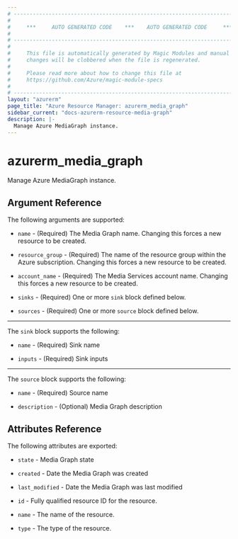 ```yaml
---
# ----------------------------------------------------------------------------
#
#     ***     AUTO GENERATED CODE    ***    AUTO GENERATED CODE     ***
#
# ----------------------------------------------------------------------------
#
#     This file is automatically generated by Magic Modules and manual
#     changes will be clobbered when the file is regenerated.
#
#     Please read more about how to change this file at
#     https://github.com/Azure/magic-module-specs
#
# ----------------------------------------------------------------------------
layout: "azurerm"
page_title: "Azure Resource Manager: azurerm_media_graph"
sidebar_current: "docs-azurerm-resource-media-graph"
description: |-
  Manage Azure MediaGraph instance.
---
```


# azurerm_media_graph

Manage Azure MediaGraph instance.


## Argument Reference

The following arguments are supported:

* `name` - (Required) The Media Graph name. Changing this forces a new resource to be created.

* `resource_group` - (Required) The name of the resource group within the Azure subscription. Changing this forces a new resource to be created.

* `account_name` - (Required) The Media Services account name. Changing this forces a new resource to be created.

* `sinks` - (Required) One or more `sink` block defined below.

* `sources` - (Required) One or more `source` block defined below.

---

The `sink` block supports the following:

* `name` - (Required) Sink name

* `inputs` - (Required) Sink inputs

---

The `source` block supports the following:

* `name` - (Required) Source name

* `description` - (Optional) Media Graph  description

## Attributes Reference

The following attributes are exported:

* `state` - Media Graph state

* `created` - Date the Media Graph was created

* `last_modified` - Date the Media Graph was last modified

* `id` - Fully qualified resource ID for the resource.

* `name` - The name of the resource.

* `type` - The type of the resource.
